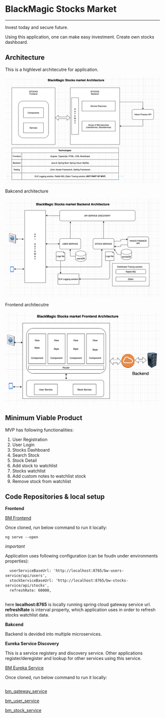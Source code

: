 # BlackMagic Stocks Market
----------------------------
Invest today and secure future.

Using this application, one can make easy investment. Create own stocks dashboard. 

## Architecture

This is a highlevel architecutre for application.

![bm_architecture](https://github.com/harshalmistry/images/blob/main/bm_architecture.png)

Bakcend architecture

![bm_architecture_backend](https://github.com/harshalmistry/images/blob/main/bm_stocks_backend.png)

Frontend architecutre

![bm_architecture_frontend](https://github.com/harshalmistry/images/blob/main/bm_stocks_frontend.png)

## Minimum Viable Product

MVP has following functionalities:

1. User Registration
2. User Login
3. Stocks Dashboard
4. Search Stock
5. Stock Detail
6. Add stock to watchlist
7. Stocks watchlist
8. Add custom notes to watchlist stock
9. Remove stock from watchlist


## Code Repositories & local setup

**Frontend**

[BM Frontend](https://github.com/harshalmistry/blackmagic-stocksmarket)

Once cloned, run below command to run it locally:

```
ng serve --open
```

*important*

Application uses following configuration (can be foudn under environments properties): 

```
  userServiceBaseUrl: 'http://localhost:8765/bw-users-service/api/users',
  stockServiceBaseUrl: 'http://localhost:8765/bw-stocks-service/api/stocks',
  refreshRate: 60000,
  
```

here **localhost:8765** is locally running spring cloud gateway service url. 
**refreshRate** is interval property, which application uses in order to refresh stocks watchlist data.

**Bakcend**

Backend is devided into multiple microservices.

**Eureka Service Discovery**

This is a service registery and discovery service. Other applications register/deregister and lookup for other services using this service.

[BM Eureka Service](https://github.com/harshalmistry/eureka-service)

Once cloned, run below command to run it locally:

```

```

[bm_gateway_service](https://github.com/harshalmistry/gateway-service)

[bm_user_service](https://github.com/harshalmistry/users-service)

[bm_stock_service](https://github.com/harshalmistry/stocks-service)


